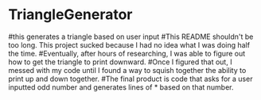 # TriangleGenerator
#this generates a triangle based on user input
#This README shouldn't be too long. This project sucked because I had no idea what I was doing half the time.
#Eventually, after hours of researching, I was able to figure out how to get the triangle to print downward.
#Once I figured that out, I messed with my code until I found a way to squish together the ability to print up and down together.
#The final product is code that asks for a user inputted odd number and generates lines of * based on that number.
